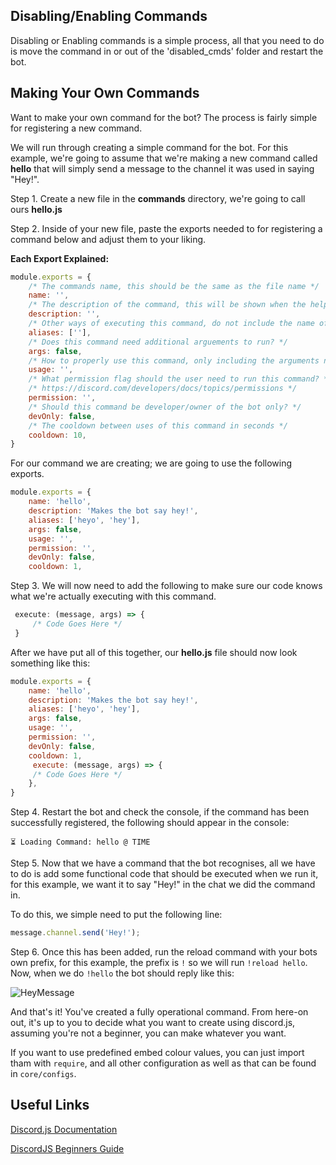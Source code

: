 ## Disabling/Enabling Commands
Disabling or Enabling commands is a simple process, all that you need to do is move the command in or out of the 'disabled_cmds' folder and restart the bot. 

## Making Your Own Commands
Want to make your own command for the bot? The process is fairly simple for registering a new command. 

We will run through creating a simple command for the bot. For this example, we're going to assume that we're making a new command called **hello** that will simply send a message to the channel it was used in saying "Hey!".

Step 1. 
Create a new file in the **commands** directory, we're going to call ours **hello.js**

Step 2. Inside of your new file, paste the exports needed to for registering a command below and adjust them to your liking. 

**Each Export Explained:**
```javascript
module.exports = {
    /* The commands name, this should be the same as the file name */
    name: '',
    /* The description of the command, this will be shown when the help command is used */
    description: '',
    /* Other ways of executing this command, do not include the name of the command. */
    aliases: [''],
    /* Does this command need additional arguements to run? */
    args: false,
    /* How to properly use this command, only including the arguments needed */
    usage: '',
    /* What permission flag should the user need to run this command? */
    /* https://discord.com/developers/docs/topics/permissions */
    permission: '',
    /* Should this command be developer/owner of the bot only? */
    devOnly: false,
    /* The cooldown between uses of this command in seconds */
    cooldown: 10,
}
```

For our command we are creating;  we are going to use the following exports.
```javascript
module.exports = {
    name: 'hello',
    description: 'Makes the bot say hey!',
    aliases: ['heyo', 'hey'],
    args: false,
    usage: '',
    permission: '',
    devOnly: false,
    cooldown: 1,
```

Step 3. We will now need to add the following to make sure our code knows what we're actually executing with this command.

```javascript
 execute: (message, args) => { 
     /* Code Goes Here */
 }
 ```

 After we have put all of this together, our **hello.js** file should now look something like this: 

```javascript
module.exports = {
    name: 'hello',
    description: 'Makes the bot say hey!',
    aliases: ['heyo', 'hey'],
    args: false,
    usage: '',
    permission: '',
    devOnly: false,
    cooldown: 1,
     execute: (message, args) => { 
     /* Code Goes Here */
    },
}
```

Step 4. Restart the bot and check the console, if the command has been successfully registered, the following should appear in the console:
```
⏳ Loading Command: hello @ TIME
```

Step 5. Now that we have a command that the bot recognises, all we have to do is add some functional code that should be executed when we run it, for this example, we want it to say "Hey!" in the chat we did the command in. 

To do this, we simple need to put the following line:
```javascript
message.channel.send('Hey!');
```
Step 6. Once this has been added, run the reload command with your bots own prefix, for this example, the prefix is `!` so we will run `!reload hello`. Now, when we do `!hello` the bot should reply like this: 

![HeyMessage](https://i.imgur.com/15YSRet.png)

And that's it! You've created a fully operational command. From here-on out, it's up to you to decide what you want to create using discord.js, assuming you're not a beginner, you can make whatever you want.

If you want to use predefined embed colour values, you can just import tham with `require`, and all other configuration as well as that can be found in `core/configs`. 

## Useful Links

[Discord.js Documentation](https://discord.js.org/#/docs/main/stable/general/welcome)

[DiscordJS Beginners Guide](https://discordjs.guide/)